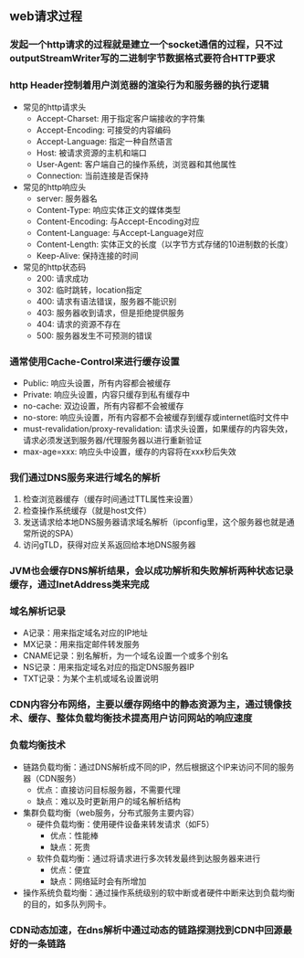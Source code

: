 ## web请求过程

### 发起一个http请求的过程就是建立一个socket通信的过程，只不过outputStreamWriter写的二进制字节数据格式要符合HTTP要求

### http Header控制着用户浏览器的渲染行为和服务器的执行逻辑
  - 常见的http请求头
    - Accept-Charset: 用于指定客户端接收的字符集
    - Accept-Encoding: 可接受的内容编码
    - Accept-Language: 指定一种自然语言
    - Host: 被请求资源的主机和端口
    - User-Agent: 客户端自己的操作系统，浏览器和其他属性
    - Connection: 当前连接是否保持
  - 常见的http响应头
    - server: 服务器名
    - Content-Type: 响应实体正文的媒体类型
    - Content-Encoding: 与Accept-Encoding对应
    - Content-Language: 与Accept-Language对应
    - Content-Length: 实体正文的长度（以字节方式存储的10进制数的长度）
    - Keep-Alive: 保持连接的时间
  - 常见的http状态码
    - 200: 请求成功
    - 302: 临时跳转，location指定
    - 400: 请求有语法错误，服务器不能识别
    - 403: 服务器收到请求，但是拒绝提供服务
    - 404: 请求的资源不存在
    - 500: 服务器发生不可预测的错误

### 通常使用Cache-Control来进行缓存设置
  - Public: 响应头设置，所有内容都会被缓存
  - Private: 响应头设置，内容只缓存到私有缓存中
  - no-cache: 双边设置，所有内容都不会被缓存
  - no-store: 响应头设置，所有内容都不会被缓存到缓存或internet临时文件中
  - must-revalidation/proxy-revalidation: 请求头设置，如果缓存的内容失效，请求必须发送到服务器/代理服务器以进行重新验证
  - max-age=xxx: 响应头中设置，缓存的内容将在xxx秒后失效

### 我们通过DNS服务来进行域名的解析
  1. 检查浏览器缓存（缓存时间通过TTL属性来设置）
  2. 检查操作系统缓存（就是host文件）
  3. 发送请求给本地DNS服务器请求域名解析（ipconfig里，这个服务器也就是通常所说的SPA）
  4. 访问gTLD，获得对应关系返回给本地DNS服务器

### JVM也会缓存DNS解析结果，会以成功解析和失败解析两种状态记录缓存，通过InetAddress类来完成

### 域名解析记录
  - A记录：用来指定域名对应的IP地址
  - MX记录：用来指定邮件转发服务
  - CNAME记录：别名解析，为一个域名设置一个或多个别名
  - NS记录：用来指定域名对应的指定DNS服务器IP
  - TXT记录：为某个主机或域名设置说明

### CDN内容分布网络，主要以缓存网络中的静态资源为主，通过镜像技术、缓存、整体负载均衡技术提高用户访问网站的响应速度

### 负载均衡技术
  - 链路负载均衡：通过DNS解析成不同的IP，然后根据这个IP来访问不同的服务器（CDN服务）
    - 优点：直接访问目标服务器，不需要代理
    - 缺点：难以及时更新用户的域名解析结构
  - 集群负载均衡（web服务，分布式服务主要内容）
    - 硬件负载均衡：使用硬件设备来转发请求（如F5）
      - 优点：性能棒
      - 缺点：死贵
    - 软件负载均衡：通过将请求进行多次转发最终到达服务器来进行
      - 优点：便宜
      - 缺点：网络延时会有所增加
  - 操作系统负载均衡：通过操作系统级别的软中断或者硬件中断来达到负载均衡的目的，如多队列网卡。

### CDN动态加速，在dns解析中通过动态的链路探测找到CDN中回源最好的一条链路 
